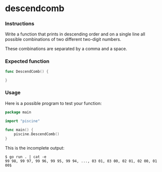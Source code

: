 # descendcomb

### Instructions

Write a function that prints in descending order and on a single line all possible combinations of two different two-digit numbers.

These combinations are separated by a comma and a space.

### Expected function

```go
func DescendComb() {

}
```

### Usage

Here is a possible program to test your function:

```go
package main

import "piscine"

func main() {
	piscine.DescendComb()
}
```

This is the incomplete output:

```console
$ go run . | cat -e
99 98, 99 97, 99 96, 99 95, 99 94, ..., 03 01, 03 00, 02 01, 02 00, 01 00$
```
